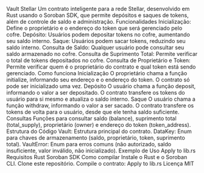 Vault Stellar
Um contrato inteligente para a rede Stellar, desenvolvido em Rust usando o Soroban SDK, que permite depósitos e saques de tokens, além de controle de saldo e administração.
Funcionalidades
Inicialização: Define o proprietário e o endereço do token que será gerenciado pelo cofre.
Depósito: Usuários podem depositar tokens no cofre, aumentando seu saldo interno.
Saque: Usuários podem sacar tokens, reduzindo seu saldo interno.
Consulta de Saldo: Qualquer usuário pode consultar seu saldo armazenado no cofre.
Consulta de Suprimento Total: Permite verificar o total de tokens depositados no cofre.
Consulta de Proprietário e Token: Permite verificar quem é o proprietário do contrato e qual token está sendo gerenciado.
Como funciona
Inicialização
O proprietário chama a função initialize, informando seu endereço e o endereço do token.
O contrato só pode ser inicializado uma vez.
Depósito
O usuário chama a função deposit, informando o valor a ser depositado.
O contrato transfere os tokens do usuário para si mesmo e atualiza o saldo interno.
Saque
O usuário chama a função withdraw, informando o valor a ser sacado.
O contrato transfere os tokens de volta para o usuário, desde que ele tenha saldo suficiente.
Consultas
Funções para consultar saldo (balance), suprimento total (total_supply), proprietário (owner) e endereço do token (token_address).
Estrutura do Código
Vault: Estrutura principal do contrato.
DataKey: Enum para chaves de armazenamento (saldo, proprietário, token, suprimento total).
VaultError: Enum para erros comuns (não autorizado, saldo insuficiente, valor inválido, não inicializado).
Exemplo de Uso
Apply to lib.rs
Requisitos
Rust
Soroban SDK
Como compilar
Instale o Rust e o Soroban CLI.
Clone este repositório.
Compile o contrato:
Apply to lib.rs
Licença
MIT

